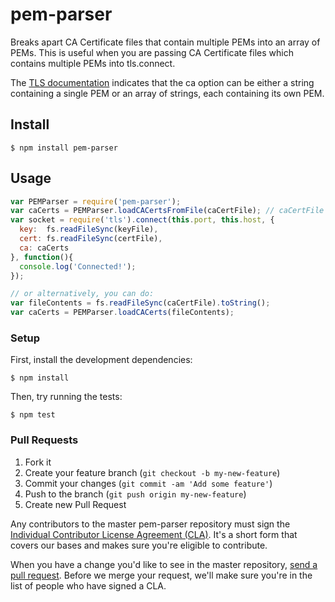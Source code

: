 pem-parser
==========
Breaks apart CA Certificate files that contain multiple PEMs into an array of PEMs. This is useful when you are passing CA Certificate files which contains multiple PEMs into tls.connect.

The [TLS documentation](http://nodejs.org/api/tls.html#tls_tls_connect_port_host_options_callback) indicates that the ca option can be either a string containing a single PEM or an array of strings, each containing its own PEM.

## Install

```
$ npm install pem-parser
```

## Usage

```js
var PEMParser = require('pem-parser');
var caCerts = PEMParser.loadCACertsFromFile(caCertFile); // caCertFile can contain multiple PEMs.
var socket = require('tls').connect(this.port, this.host, {
  key:  fs.readFileSync(keyFile),
  cert: fs.readFileSync(certFile),
  ca: caCerts
}, function(){
  console.log('Connected!');
});

// or alternatively, you can do:
var fileContents = fs.readFileSync(caCertFile).toString();
var caCerts = PEMParser.loadCACerts(fileContents);
```

### Setup

First, install the development dependencies:

```
$ npm install
```

Then, try running the tests:

```
$ npm test
```

### Pull Requests

1. Fork it
2. Create your feature branch (`git checkout -b my-new-feature`)
3. Commit your changes (`git commit -am 'Add some feature'`)
4. Push to the branch (`git push origin my-new-feature`)
5. Create new Pull Request

Any contributors to the master pem-parser repository must sign the [Individual
Contributor License Agreement (CLA)][cla].  It's a short form that covers our
bases and makes sure you're eligible to contribute.

[cla]: https://spreadsheets.google.com/spreadsheet/viewform?formkey=dDViT2xzUHAwRkI3X3k5Z0lQM091OGc6MQ&ndplr=1

When you have a change you'd like to see in the master repository, [send a pull
request](https://github.com/square/pem-parser/pulls). Before we merge your
request, we'll make sure you're in the list of people who have signed a CLA.
